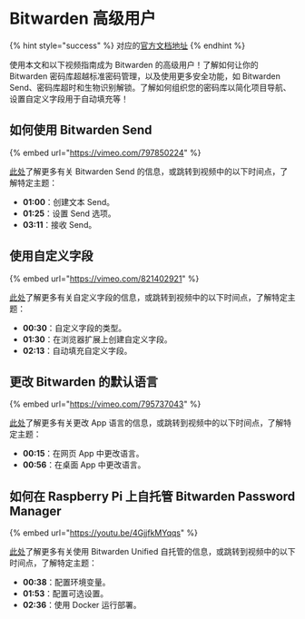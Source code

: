 # Bitwarden 高级用户

{% hint style="success" %}
对应的[官方文档地址](https://bitwarden.com/help/bitwarden-power-users/)
{% endhint %}

使用本文和以下视频指南成为 Bitwarden 的高级用户！了解如何让你的 Bitwarden 密码库超越标准密码管理，以及使用更多安全功能，如 Bitwarden Send、密码库超时和生物识别解锁。了解如何组织您的密码库以简化项目导航、设置自定义字段用于自动填充等！

## 如何使用 Bitwarden Send <a href="#how-to-use-bitwarden-send" id="how-to-use-bitwarden-send"></a>

{% embed url="https://vimeo.com/797850224" %}

[此处](../bitwarden-send/about-send.md)了解更多有关 Bitwarden Send 的信息，或跳转到视频中的以下时间点，了解特定主题：

* **01:00**：创建文本 Send。
* **01:25**：设置 Send 选项。
* **03:11**：接收  Send。

## 使用自定义字段 <a href="#using-custom-fields" id="using-custom-fields"></a>

{% embed url="https://vimeo.com/821402921" %}

[此处](../your-vault/custom-fields.md)了解更多有关自定义字段的信息，或跳转到视频中的以下时间点，了解特定主题：

* **00:30**：自定义字段的类型。
* **01:30**：在浏览器扩展上创建自定义字段。
* **02:13**：自动填充自定义字段。

## 更改 Bitwarden 的默认语言 <a href="#changing-your-default-language-for-bitwarden" id="changing-your-default-language-for-bitwarden"></a>

{% embed url="https://vimeo.com/795737043" %}

[此处](../password-manager/more/localization.md)了解更多有关更改 App 语言的信息，或跳转到视频中的以下时间点，了解特定主题：

* **00:15**：在网页 App 中更改语言。
* **00:56**：在桌面 App 中更改语言。

## 如何在 Raspberry Pi 上自托管 Bitwarden Password Manager <a href="#https-bitwarden.com-help-bitwarden-power-users-how-to-self-host-bitwarden-password-manager-on-a-rasp" id="https-bitwarden.com-help-bitwarden-power-users-how-to-self-host-bitwarden-password-manager-on-a-rasp"></a>

{% embed url="https://youtu.be/4GjjfkMYqqs" %}

[此处](../self-hosting/deploy-and-configure/docker/unified-deployment-beta.md)了解更多有关使用 Bitwarden Unified 自托管的信息，或跳转到视频中的以下时间点，了解特定主题：

* **00:38**：配置环境变量。
* **01:53**：配置可选设置。
* **02:36**：使用 Docker 运行部署。
